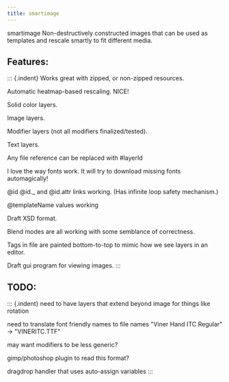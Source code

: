 ```yaml
---
title: smartimage
---
```


smartimage Non-destructively constructed images that can be used as
templates and rescale smartly to fit different media.

Features:
---------

::: {.indent}
Works great with zipped, or non-zipped resources.

Automatic heatmap-based rescaling. NICE!

Solid color layers.

Image layers.

Modifier layers (not all modifiers finalized/tested).

Text layers.

Any file reference can be replaced with \#layerId

I love the way fonts work. It will try to download missing fonts
automagically!

@id @id.\_ and @id.attr links working. (Has infinite loop safety
mechanism.)

@templateName values working

Draft XSD format.

Blend modes are all working with some semblance of correctness.

Tags in file are painted bottom-to-top to mimic how we see layers in an
editor.

Draft gui program for viewing images.
:::

TODO:
-----

::: {.indent}
need to have layers that extend beyond image for things like rotation

need to translate font friendly names to file names \"Viner Hand ITC
Regular\" -\> \"VINERITC.TTF\"

may want modifiers to be less generic?

gimp/photoshop plugin to read this format?

dragdrop handler that uses auto-assign variables
:::